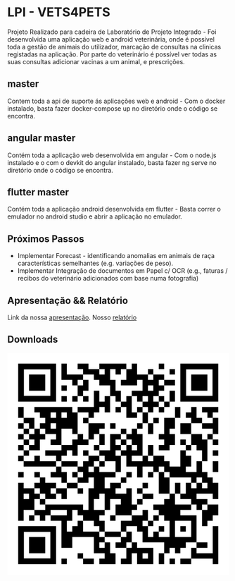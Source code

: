 # LPI - VETS4PETS

Projeto Realizado para cadeira de Laboratório de Projeto Integrado - Foi desenvolvida uma aplicação web e android veterinária, onde é possível toda a gestão de animais do utilizador, marcação de consultas na clinicas registadas na aplicação. Por parte do veterinário é possível ver todas as suas consultas adicionar vacinas a um animal, e prescrições.

## master

Contem toda a api de suporte ás aplicações web e android - Com o docker instalado, basta fazer docker-compose up no diretório onde o código se encontra. 

## angular master

Contém toda a aplicação web desenvolvida em angular - Com o node.js instalado e o com o devkit do angular instalado, basta fazer ng serve no diretório onde o código se encontra.

## flutter master

Contém toda a aplicação android desenvolvida em flutter - Basta correr o emulador no android studio e abrir a aplicação no emulador.

## Próximos Passos

- Implementar Forecast - identificando anomalias em animais de raça características semelhantes (e.g. variações de peso).
- Implementar Integração de documentos em Papel c/ OCR (e.g., faturas / recibos do veterinário adicionados com base numa fotografia)

## Apresentação && Relatório

Link da nossa [apresentação](https://docs.google.com/presentation/d/1YPRH3fQ700nfCGLi3LbFuLYgzijivEWY56ZyA_ADQ5M/edit?usp=sharing).
Nosso [relatório](https://github.com/TiagoRodrigues1/LPI/blob/master/Relatorio_Final_LPI.pdf)

## Downloads

![Screenshot](qr-code.png)


